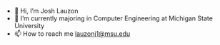 - 👋 Hi, I’m Josh Lauzon
- 🌱 I’m currently majoring in Computer Engineering at Michigan State University 
- 📫 How to reach me lauzonj1@msu.edu

<!---
Bosher22222/Bosher22222 is a ✨ special ✨ repository because its `README.md` (this file) appears on your GitHub profile.
You can click the Preview link to take a look at your changes.
--->
